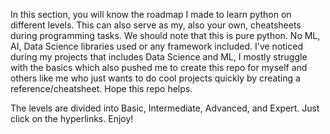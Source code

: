 In this section, you will know the roadmap I made to learn python on different levels. This can also serve as my, also your own, cheatsheets during programming tasks. We should note that this is pure python. No ML, AI, Data Science libraries used or any framework included. I've noticed during my projects that includes Data Science and ML, I mostly struggle with the basics which also pushed me to create this repo for myself and others like me who just wants to do cool projects quickly by creating a reference/cheatsheet. Hope this repo helps.

The levels are divided into Basic, Intermediate, Advanced, and Expert. Just click on the hyperlinks. Enjoy!